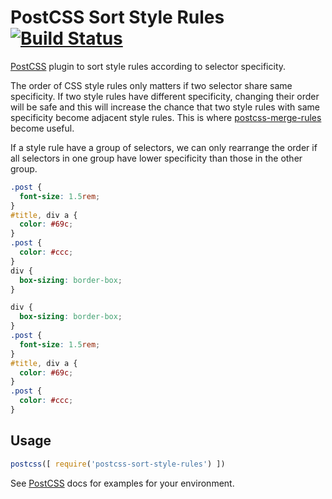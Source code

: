 # PostCSS Sort Style Rules [![Build Status][ci-img]][ci]

[PostCSS] plugin to sort style rules according to selector specificity.

[PostCSS]: https://github.com/postcss/postcss
[ci-img]:  https://travis-ci.org/Justineo/postcss-sort-style-rules.svg
[ci]:      https://travis-ci.org/Justineo/postcss-sort-style-rules

The order of CSS style rules only matters if two selector share same specificity. If two style rules have different specificity, changing their order will be safe and this will increase the chance that two style rules with same specificity become adjacent style rules. This is where [postcss-merge-rules](https://github.com/ben-eb/postcss-merge-rules) become useful.

If a style rule have a group of selectors, we can only rearrange the order if all selectors in one group have lower specificity than those in the other group.

```css
.post {
  font-size: 1.5rem;
}
#title, div a {
  color: #69c;
}
.post {
  color: #ccc;
}
div {
  box-sizing: border-box;
}
```

```css
div {
  box-sizing: border-box;
}
.post {
  font-size: 1.5rem;
}
#title, div a {
  color: #69c;
}
.post {
  color: #ccc;
}
```

## Usage

```js
postcss([ require('postcss-sort-style-rules') ])
```

See [PostCSS] docs for examples for your environment.
